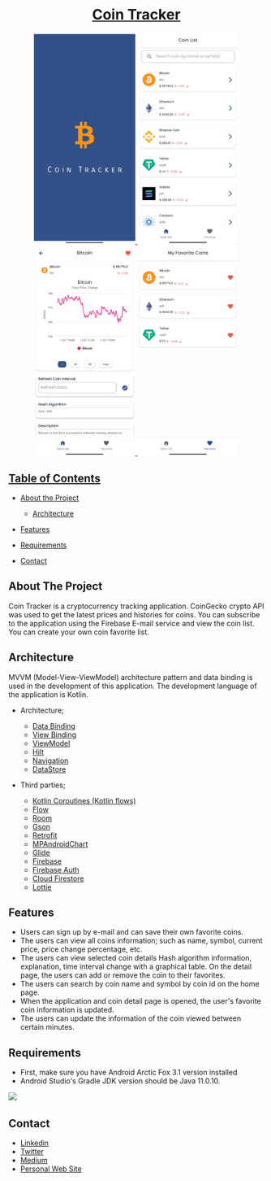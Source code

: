 <br />
  <a href="https://github.com/othneildrew/Best-README-Template">
  <h1 align="center">	Coin Tracker</h1>

<p align="middle">
  <img width="200" src="screenshots/splash.png">
  <img width="200" src="screenshots/coinlist.png">
  <img width="200" src="screenshots/coindetail.png">
  <img width="200" src="screenshots/favorite.png">

</p>
  
  <p align="center">
</p>

<!-- TABLE OF CONTENTS -->
## Table of Contents

* [About the Project](#about-the-project)
  * [Architecture](#architecture)
* [Features](#features)
* [Requirements](#requirements)
* [Contact](#contact)

  <!-- ABOUT THE PROJECT -->
## About The Project
  
Coin Tracker is a cryptocurrency tracking application. CoinGecko crypto API was used to get the latest prices and histories for coins. You can subscribe to the application using the Firebase E-mail service and view the coin list. You can create your own coin favorite list.
  
## Architecture
MVVM (Model-View-ViewModel) architecture pattern and data binding is used in the development of this application. The development language of the application is Kotlin.

* Architecture;
    * [Data Binding](https://developer.android.com/topic/libraries/data-binding/)
    * [View Binding](https://developer.android.com/topic/libraries/view-binding)
    * [ViewModel](https://developer.android.com/topic/libraries/architecture/viewmodel)
    * [Hilt](https://developer.android.com/training/dependency-injection/hilt-android) 
    * [Navigation](https://developer.android.com/guide/navigation)
    * [DataStore](https://developer.android.com/topic/libraries/architecture/datastore)

* Third parties;
    * [Kotlin Coroutines (Kotlin flows)](https://developer.android.com/kotlin/flow)
    * [Flow](https://developer.android.com/kotlin/flow)
    * [Room](https://developer.android.com/training/data-storage/room)
    * [Gson](https://github.com/google/gson)
    * [Retrofit](https://github.com/square/retrofit)
    * [MPAndroidChart](https://github.com/AAChartModel/AAChartCore-Kotlin)
    * [Glide](https://bumptech.github.io/glide/) 
    * [Firebase](https://firebase.google.com)
    * [Firebase Auth](https://firebase.google.com/docs/auth)
    * [Cloud Firestore](https://pub.dev/packages/cloud_firestore)
    * [Lottie](https://github.com/airbnb/lottie-android)
  
## Features
  - Users can sign up by e-mail and can save their own favorite coins.
  - The users can view all coins information; such as name, symbol, current price, price change percentage, etc.
  - The users can view selected coin details Hash algorithm information, explanation, time interval change with a graphical table. On the detail page, the users can add or remove the coin to their favorites.
  - The users can search by coin name and symbol by coin id on the home page.
  - When the application and coin detail page is opened, the user's favorite coin information is updated.
  - The users can update the information of the coin viewed between certain minutes.
 

## Requirements
  - First, make sure you have Android Arctic Fox 3.1 version installed
  - Android Studio's Gradle JDK version should be Java 11.0.10.
   <img  src="https://i.ibb.co/3pKjBqP/Screen-Shot-2021-11-24-at-21-24-53.png">
 
<!-- CONTACT -->
## Contact

- [Linkedin](https://www.linkedin.com/in/mertcantoptas/)
- [Twitter](https://twitter.com/Merttoptas)
- [Medium](https://medium.com/@merttoptas34)
- [Personal Web Site](https://merttoptas.com)
